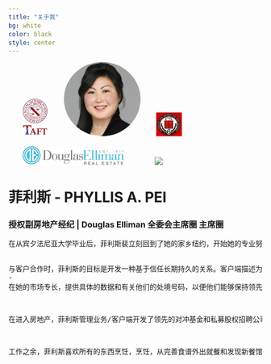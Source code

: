 ```yaml
---
title: "关于我"
bg: white
color: black
style: center
---
```


<style>
.logo1 {
    margin:0 2em;
}

.circular {
	width: 30%;
	border-radius: 50%;
	-webkit-border-radius: 50%;
	-moz-border-radius: 50%;
}
</style>

<!-- Add logo here-->
<span class="logo1">
  <img width="10%" src="img/taft.png">
</span>
<span>
	<img class="circular" src="img/rsz_pap.jpg">
</span>
<span class="logo1"><img width="10%" src="img/ps6.jpg"></span>
<br><br>
<span class="logo1"><img width="40%" src="img/elliman_logo.gif"></span>
<span class="logo1"><img width="20%" src="http://www.upenn.edu/webservices/images/logos/penn_fulllogo.gif"></span>

<div>
<h1>菲利斯 - PHYLLIS A. PEI</h1>
<h3>授权副房地产经纪 | Douglas Elliman 全委会主席圈 主席圈</h3>
<pre>
在从宾夕法尼亚大学毕业后，菲利斯裴立刻回到了她的家乡纽约，开始她的专业努力。房地产长期以来一直是菲利斯的热情，甚至当她只是一个“消费者”自己 - 她真的知道的履行，并在城市拥有房产的价值。购买，出售投资和定期翻转合作社，公寓和condops，她有她的买家和卖家的需求有着独到的理解。菲利斯有一个尖锐的耳朵，当涉及到确定什么每个客户真正想要的。她也有一个良好的用眼的看表面之下，看到物业的真正潜力，因为她经常亲自级属性和建议客户在装修 - 一个巨大的财富，可以帮助购房者看到在一个家庭的可能性，并提出卖方的家的时候，可以创造奇迹在最好的光线。她对与人合作，评估性能，再加上她的亲身经历作为投资者和前董事会成员的爱，使她意识到，这个职业是完美的结合。

与客户合作时，菲利斯的目标是开发一种基于信任长期持久的关系。客户端描述为菲利斯“很敬业，勤奋，总是去超越她真正倾听，并可以预见的需求和期望。”她了解的是为她的客户一个可靠的信息来源的重要性 - 在她的市场专长，提供具体的数据和有关他们的处境号码，以便他们能够保持领先的市场份额。菲利斯还认为在总表现出最高的专业，因为她是她的客户的反映的重要性。

在进入房地产，菲利斯管理业务/客户端开发了领先的对冲基金和私募股权招聘公司。她以前在零售企业，在规划和购买，在蒂芙尼公司和Saks第五大道。

工作之余，菲利斯喜欢所有的东西烹饪，烹饪，从完善食谱外出就餐和发现新餐馆。她还积极为校友关系佩恩
</pre>
</div>